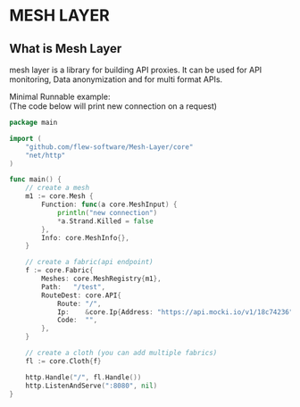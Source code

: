 # MESH LAYER

## What is Mesh Layer
mesh layer is a library for building API proxies. It can be used for API monitoring, Data anonymization and for multi format APIs.

Minimal Runnable example:   
(The code below will print new connection on a request)
```go
package main

import (
	"github.com/flew-software/Mesh-Layer/core"
	"net/http"
)

func main() {
    // create a mesh
	m1 := core.Mesh {
		Function: func(a core.MeshInput) {
			println("new connection")
			*a.Strand.Killed = false
		},
		Info: core.MeshInfo{},
	}

    // create a fabric(api endpoint)
	f := core.Fabric{
		Meshes: core.MeshRegistry{m1},
		Path:   "/test",
		RouteDest: core.API{
			Route: "/",
			Ip:    &core.Ip{Address: "https://api.mocki.io/v1/18c74236"},
			Code:  "",
		},
	}

    // create a cloth (you can add multiple fabrics)
	fl := core.Cloth{f}

	http.Handle("/", fl.Handle())
	http.ListenAndServe(":8080", nil)
}

```

 